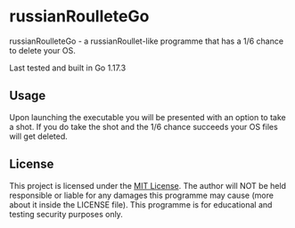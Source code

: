 # russianRoulleteGo
russianRoulleteGo - a russianRoullet-like programme that has a 1/6 chance to delete your OS.

Last tested and built in Go 1.17.3
## Usage
Upon launching the executable you will be presented with an option to take a shot.
If you do take the shot and the 1/6 chance succeeds your OS files will get deleted.

## License
This project is licensed under the [MIT License](https://opensource.org/licenses/MIT).  The author will NOT be held responsible or liable for any damages this programme may cause (more about it inside the LICENSE file). This programme is for educational and testing security purposes only.
